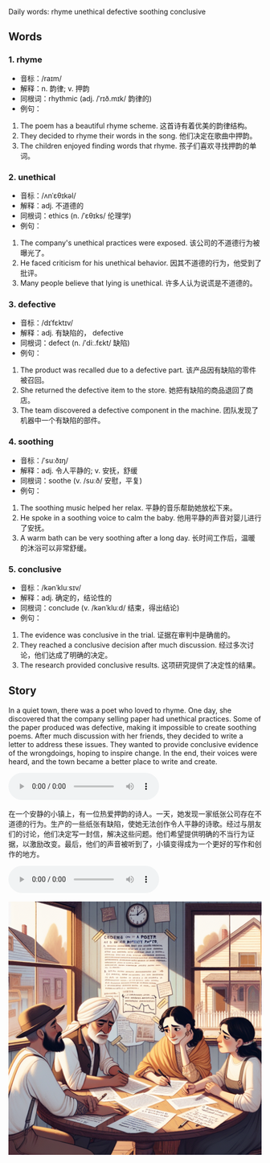 Daily words: rhyme unethical defective soothing conclusive

## Words
### 1. rhyme
- 音标：/raɪm/ <span style="cursor: pointer;" onclick="document.getElementById('audio-player-1').play()"><i class="fas fa-volume-up"></i></span>
<audio id="audio-player-1" src="audios/words/rhyme.mp3" style="display:none;"></audio>
- 解释：n. 韵律; v. 押韵
- 同根词：rhythmic (adj. /ˈrɪð.mɪk/ 韵律的)
- 例句：
1. The poem has a beautiful rhyme scheme.
这首诗有着优美的韵律结构。
2. They decided to rhyme their words in the song.
他们决定在歌曲中押韵。
3. The children enjoyed finding words that rhyme.
孩子们喜欢寻找押韵的单词。

### 2. unethical
- 音标：/ʌnˈɛθɪkəl/ <span style="cursor: pointer;" onclick="document.getElementById('audio-player-2').play()"><i class="fas fa-volume-up"></i></span>
<audio id="audio-player-2" src="audios/words/unethical.mp3" style="display:none;"></audio>
- 解释：adj. 不道德的
- 同根词：ethics (n. /ˈɛθɪks/ 伦理学)
- 例句：
1. The company's unethical practices were exposed.
该公司的不道德行为被曝光了。
2. He faced criticism for his unethical behavior.
因其不道德的行为，他受到了批评。
3. Many people believe that lying is unethical.
许多人认为说谎是不道德的。

### 3. defective
- 音标：/dɪˈfɛktɪv/ <span style="cursor: pointer;" onclick="document.getElementById('audio-player-3').play()"><i class="fas fa-volume-up"></i></span>
<audio id="audio-player-3" src="audios/words/defective.mp3" style="display:none;"></audio>
- 解释：adj. 有缺陷的， defective
- 同根词：defect (n. /ˈdiː.fɛkt/ 缺陷)
- 例句：
1. The product was recalled due to a defective part.
该产品因有缺陷的零件被召回。
2. She returned the defective item to the store.
她把有缺陷的商品退回了商店。
3. The team discovered a defective component in the machine.
团队发现了机器中一个有缺陷的部件。

### 4. soothing
- 音标：/ˈsuːðɪŋ/ <span style="cursor: pointer;" onclick="document.getElementById('audio-player-4').play()"><i class="fas fa-volume-up"></i></span>
<audio id="audio-player-4" src="audios/words/soothing.mp3" style="display:none;"></audio>
- 解释：adj. 令人平静的; v. 安抚，舒缓
- 同根词：soothe (v. /suːð/ 安慰，平复)
- 例句：
1. The soothing music helped her relax.
平静的音乐帮助她放松下来。
2. He spoke in a soothing voice to calm the baby.
他用平静的声音对婴儿进行了安抚。
3. A warm bath can be very soothing after a long day.
长时间工作后，温暖的沐浴可以非常舒缓。

### 5. conclusive
- 音标：/kənˈkluːsɪv/ <span style="cursor: pointer;" onclick="document.getElementById('audio-player-5').play()"><i class="fas fa-volume-up"></i></span>
<audio id="audio-player-5" src="audios/words/conclusive.mp3" style="display:none;"></audio>
- 解释：adj. 确定的，结论性的
- 同根词：conclude (v. /kənˈkluːd/ 结束，得出结论)
- 例句：
1. The evidence was conclusive in the trial.
证据在审判中是确凿的。
2. They reached a conclusive decision after much discussion.
经过多次讨论，他们达成了明确的决定。
3. The research provided conclusive results.
这项研究提供了决定性的结果。

## Story
In a quiet town, there was a poet who loved to rhyme. One day, she discovered that the company selling paper had unethical practices. Some of the paper produced was defective, making it impossible to create soothing poems. After much discussion with her friends, they decided to write a letter to address these issues. They wanted to provide conclusive evidence of the wrongdoings, hoping to inspire change. In the end, their voices were heard, and the town became a better place to write and create.

<audio controls>
  <source src="./audios/story/2024-08-23-english.mp3" type="audio/mpeg">
  你的浏览器不支持音频元素。
</audio>
  

在一个安静的小镇上，有一位热爱押韵的诗人。一天，她发现一家纸张公司存在不道德的行为。生产的一些纸张有缺陷，使她无法创作令人平静的诗歌。经过与朋友们的讨论，他们决定写一封信，解决这些问题。他们希望提供明确的不当行为证据，以激励改变。最后，他们的声音被听到了，小镇变得成为一个更好的写作和创作的地方。

<audio controls>
  <source src="./audios/story/2024-08-23-chinese.mp3" type="audio/mpeg">
  你的浏览器不支持音频元素。
</audio>
  

![story](./images/2024-08-23.png)

